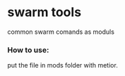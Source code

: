 # swarm tools

common swarm comands as moduls

### How to use:  
put the file in mods folder with metior.
